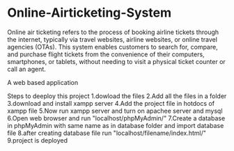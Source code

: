# Online-Airticketing-System
Online air ticketing refers to the process of booking airline tickets through the internet, typically via travel websites, airline websites, or online travel agencies (OTAs). This system enables customers to search for, compare, and purchase flight tickets from the convenience of their computers, smartphones, or tablets, without needing to visit a physical ticket counter or call an agent.

A web based application

Steps to deeploy this project
1.dowload the files 
2.Add all the files in a folder
3.download and install xampp server
4.Add the project file in hotdocs of xampp file
5.Now run xampp server and turn on apachee server and mysql
6.Open web browser and run "localhost/phpMyAdmin/"
7.Create a database in phpMyAdmin with same name as in database folder and import database file
8.after creating database file run "localhost/filename/index.html/"
9.project is deployed
